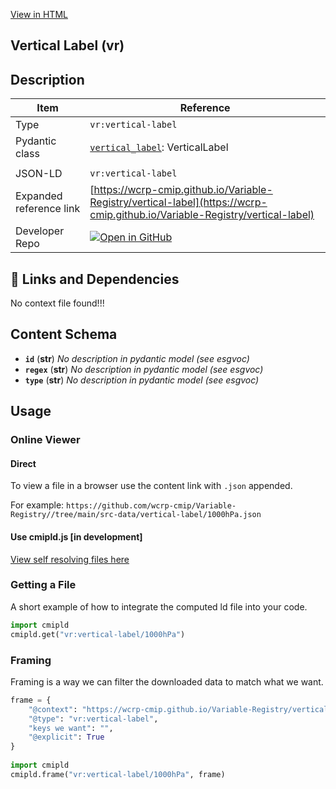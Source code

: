 [View in HTML](https://wcrp-cmip.github.io/Variable-Registry/vertical-label/vertical-label)

<section id="description">

# Vertical Label  (vr)

## Description


</section>

<section id="info">

| Item | Reference |
| --- | --- |
| Type | `vr:vertical-label` |
| Pydantic class | [`vertical_label`](https://github.com/ESGF/esgf-vocab/blob/main/src/esgvoc/api/data_descriptors/vertical_label.py): VerticalLabel |
| | |
| JSON-LD | `vr:vertical-label` |
| Expanded reference link | [https://wcrp-cmip.github.io/Variable-Registry/vertical-label](https://wcrp-cmip.github.io/Variable-Registry/vertical-label) |
| Developer Repo | [![Open in GitHub](https://img.shields.io/badge/Open-GitHub-blue?logo=github&style=flat-square)](https://github.com/wcrp-cmip/Variable-Registry//tree/main/src-data/vertical-label) |

</section>
<section id='links'>

## 🔗 Links and Dependencies

No context file found!!!</section> 


<section id="schema">

## Content Schema

- **`id`** (**str**) 
  _No description in pydantic model (see esgvoc)_
- **`regex`** (**str**) 
  _No description in pydantic model (see esgvoc)_
- **`type`** (**str**) 
  _No description in pydantic model (see esgvoc)_


</section>   

<section id="usage">

## Usage

### Online Viewer 
#### Direct
To view a file in a browser use the content link with `.json` appended.

For example: `https://github.com/wcrp-cmip/Variable-Registry//tree/main/src-data/vertical-label/1000hPa.json`

#### Use cmipld.js [in development]
[View self resolving files here](https://wcrp-cmip.github.io/CMIPLD/viewer/index.html?uri=vr%253Avertical-label/1000hPa)

### Getting a File

A short example of how to integrate the computed ld file into your code. 

```python
import cmipld
cmipld.get("vr:vertical-label/1000hPa")
```

### Framing
Framing is a way we can filter the downloaded data to match what we want. 
```python
frame = {
    "@context": "https://wcrp-cmip.github.io/Variable-Registry/vertical-label/_context_",
    "@type": "vr:vertical-label",
    "keys we want": "",
    "@explicit": True
}
        
import cmipld
cmipld.frame("vr:vertical-label/1000hPa", frame)
```
</section>
